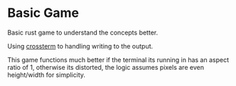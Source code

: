 # Basic Game

Basic rust game to understand the concepts better.

Using [crossterm](https://github.com/crossterm-rs/crossterm) to handling writing to the output.

This game functions much better if the terminal its running in has an aspect ratio of 1, otherwise its distorted, the logic assumes pixels are even height/width for simplicity.
